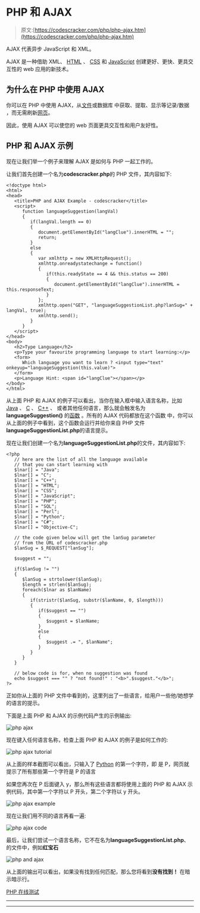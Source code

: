 # PHP 和 AJAX

> 原文:[https://codescracker.com/php/php-ajax.htm](https://codescracker.com/php/php-ajax.htm)

AJAX 代表异步 JavaScript 和 XML。

AJAX 是一种借助 XML、 [HTML](/html/index.htm) 、 [CSS](/css/index.htm) 和 [JavaScript](/js/index.htm) 创建更好、更快、更具交互性的 web 应用的新技术。

## 为什么在 PHP 中使用 AJAX

你可以在 PHP 中使用 AJAX，从[文件](/operating-system/files.htm)或数据库 中获取、提取、显示等记录/数据 ，而无需刷新[网页](/networking/web-sites-addresses-pages.htm)。

因此，使用 AJAX 可以使您的 web 页面更具交互性和用户友好性。

## PHP 和 AJAX 示例

现在让我们举一个例子来理解 AJAX 是如何与 PHP 一起工作的。

让我们首先创建一个名为**codescracker.php**的 PHP 文件，其内容如下:

```
<!doctype html>
<html>
<head>
   <title>PHP and AJAX Example - codescracker</title>
   <script>
      function languageSuggestion(langVal)
      {
         if(langVal.length == 0)
         { 
            document.getElementById("langClue").innerHTML = "";
            return;
         }
         else
         {
            var xmlhttp = new XMLHttpRequest();
            xmlhttp.onreadystatechange = function()
            {
               if(this.readyState == 4 && this.status == 200)
               {
                  document.getElementById("langClue").innerHTML = this.responseText;
               }
            };
            xmlhttp.open("GET", "languageSuggestionList.php?lanSug=" + langVal, true);
            xmlhttp.send();
         }
      }
   </script>
</head>
<body>
   <h2>Type Language</h2>
   <p>Type your favourite programming language to start learning:</p>
   <form>
      Which language you want to learn ? <input type="text" onkeyup="languageSuggestion(this.value)">
   </form>
   <p>Language Hint: <span id="langClue"></span></p>
</body>
</html>
```

从上面 PHP 和 AJAX 的例子可以看出，当你在输入框中输入语言名称，比如 [Java](/java/index.htm) 、 [C](/c/index.htm) 、 [C++](/cpp/index.htm) 、 或者其他任何语言，那么就会触发名为 **languageSuggestion()** 的[函数](/php/php-functions.htm) 。所有的 AJAX 代码都放在这个函数 中，你可以从上面的例子中看到，这个函数会运行并给你来自 PHP 文件**languageSuggestionList.php**的语言提示。

现在让我们创建一个名为**languageSuggestionList.php**的文件，其内容如下:

```
<?php
   // here are the list of all the language available 
   // that you can start learning with
   $lnar[] = "Java";
   $lnar[] = "C";
   $lnar[] = "C++";
   $lnar[] = "HTML";
   $lnar[] = "CSS";
   $lnar[] = "JavaScript";
   $lnar[] = "PHP";
   $lnar[] = "SQL";
   $lnar[] = "Perl";
   $lnar[] = "Python";
   $lnar[] = "C#";
   $lnar[] = "Objective-C";

   // the code given below will get the lanSug parameter 
   // from the URL of codescracker.php
   $lanSug = $_REQUEST["lanSug"];

   $suggest = "";

   if($lanSug != "")
   {
      $lanSug = strtolower($lanSug);
      $length = strlen($lanSug);
      foreach($lnar as $lanName)
      {
         if(stristr($lanSug, substr($lanName, 0, $length)))
         {
            if($suggest == "")
            {
               $suggest = $lanName;
            }
            else 
            {
               $suggest .= ", $lanName";
            }
         }
      }
   }

   // below code is for, when no suggestion was found
   echo $suggest === "" ? "not found!" : "<b>".$suggest."</b>";
?>
```

正如你从上面的 PHP 文件中看到的，这里列出了一些语言，给用户一些他/她想学的语言的提示。

下面是上面 PHP 和 AJAX 的示例代码产生的示例输出:

![php ajax](../Images/c7c6aa78f3141bacb2e37f4fb0a4d904.png)

现在键入任何语言名称，检查上面 PHP 和 AJAX 的例子是如何工作的:

![php ajax tutorial](../Images/1762b2a8ea92e4c8c27c9f58a2ffb337.png)

从上面的样本截图可以看出，只输入了 [Python](/python/index.htm) 的第一个字符，即 是 P，网页就提示了所有那些第一个字符是 P 的语言

如果您再次在 P 后面键入 y，那么所有这些语言都将使用上面的 PHP 和 AJAX 示例代码，其中第一个字符以 P 开头，第二个字符以 y 开头。

![php ajax example](../Images/9079e40f9a2973e746387b77d7c06a5d.png)

现在让我们用不同的语言再看一遍:

![php ajax code](../Images/3f268f5656f084dd927f58de566befb1.png)

最后，让我们尝试一个语言名称，它不在名为**languageSuggestionList.php**、 的文件中，例如**红宝石**

![php and ajax](../Images/7ea517a69f9c6fd3d6cbe2b37ebc905b.png)

从上面的输出可以看出，如果没有找到任何匹配，那么您将看到**没有找到！** 在暗示暗示行。

[PHP 在线测试](/exam/showtest.php?subid=8)

* * *

* * *